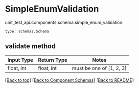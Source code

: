 # SimpleEnumValidation
unit_test_api.components.schema.simple_enum_validation
```
type: schemas.Schema
```

## validate method
Input Type | Return Type | Notes
------------ | ------------- | -------------
float, int | float, int | must be one of [1, 2, 3]

[[Back to top]](#top) [[Back to Component Schemas]](../../../README.md#Component-Schemas) [[Back to README]](../../../README.md)
